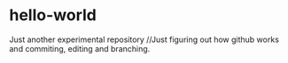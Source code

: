# hello-world
Just another experimental repository
//Just figuring out how github works and commiting, editing and branching. 
